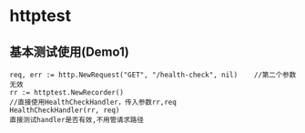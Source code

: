 # httptest

## 基本测试使用(Demo1)
```
req, err := http.NewRequest("GET", "/health-check", nil)    //第二个参数无效
rr := httptest.NewRecorder()
//直接使用HealthCheckHandler，传入参数rr,req
HealthCheckHandler(rr, req)
直接测试handler是否有效,不用管请求路径
```
